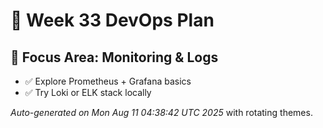 # 📅 Week 33 DevOps Plan

## 🎯 Focus Area: Monitoring & Logs

- ✅ Explore Prometheus + Grafana basics
- ✅ Try Loki or ELK stack locally

_Auto-generated on Mon Aug 11 04:38:42 UTC 2025_ with rotating themes.
